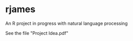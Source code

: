 # rjames
An R project in progress with natural language processing

See the file "Project Idea.pdf"

